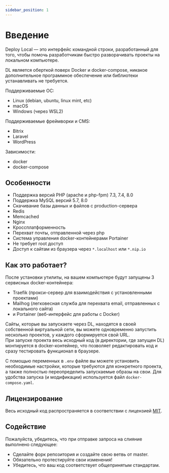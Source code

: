 ```yaml
---
sidebar_position: 1
---
```


# Введение

Deploy Local — это интерфейс командной строки, разработанный для того, чтобы помочь разработчикам быстро разворачивать проекты на локальном компьютере.

DL является оберткой поверх Docker и docker-compose, никакое дополнительное программное обеспечение или библиотеки устанавливать не требуется.

Поддерживаемые ОС:
- Linux (debian, ubuntu, linux mint, etc)
- macOS
- Windows (через WSL2)  

Поддерживаемые фреймворки и CMS:
- Bitrix
- Laravel
- WordPress  

Зависимости:
- docker
- docker-compose

## Особенности
- Поддержка версий PHP (apache и php-fpm) 7.3, 7.4, 8.0
- Поддержка MySQL версий 5.7, 8.0
- Скачивание базы данных и файлов с production-сервера
- Redis
- Memcached
- Nginx
- Кроссплатформенность
- Перехват почты, отправленной через php
- Система управления docker-контейнерами Portainer
- Не требует root доступ
- Доступ к сайтам из браузера через `*.localhost` или `*.nip.io`

## Как это работает?
После установки утилиты, на вашем компьютере будут запущены 3 сервисных docker-контейнера: 
- Traefik (прокси-сервер для взаимодействия с установленными проектами)
- Mailhog (легковесная служба для перехвата email, отправленных с локального сайта)
- и Portainer (веб-интерфейс для работы с Docker)

Сайты, которые вы запускаете через DL, находятся в своей собственной виртуальной сети, вы можете одновременно запустить несколько проектов, у каждого сформируется свой URL.  
При запуске проекта весь исходный код (в директории, где запущен DL) монтируется в docker-контейнер, что позволяет редактировать код и сразу тестировать функционал в браузере.

С помощью переменных в `.env` файле вы можете установить необходимые настройки, которые требуются для конкретного проекта, а также полностью переопределить запускаемые образы на свои. Для удобства запуска (и модификации) используется файл `docker-compose.yaml`.
## Лицензирование
Весь исходный код распространяется в соответствии с лицензией [MIT](https://github.com/local-deploy/dl/blob/master/LICENSE).

## Содействие

Пожалуйста, убедитесь, что при отправке запроса на слияние выполнено следующее:
- Сделайте форк репозитория и создайте свою ветвь от master.  
- Обязательно протестируйте свои изменения!  
- Убедитесь, что ваш код соответствует общепринятым стандартам.
